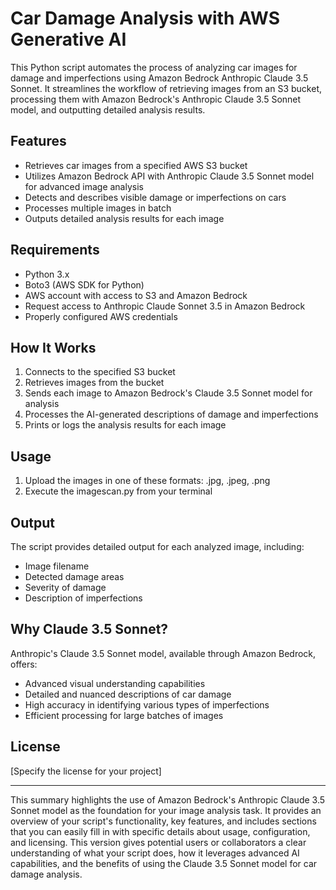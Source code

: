 # Car Damage Analysis with AWS Generative AI

This Python script automates the process of analyzing car images for damage and imperfections using Amazon Bedrock Anthropic Claude 3.5 Sonnet. It streamlines the workflow of retrieving images from an S3 bucket, processing them with Amazon Bedrock's Anthropic Claude 3.5 Sonnet model, and outputting detailed analysis results.

## Features

- Retrieves car images from a specified AWS S3 bucket
- Utilizes Amazon Bedrock API with Anthropic Claude 3.5 Sonnet model for advanced image analysis
- Detects and describes visible damage or imperfections on cars
- Processes multiple images in batch
- Outputs detailed analysis results for each image

## Requirements

- Python 3.x
- Boto3 (AWS SDK for Python)
- AWS account with access to S3 and Amazon Bedrock
- Request access to Anthropic Claude Sonnet 3.5 in Amazon Bedrock
- Properly configured AWS credentials

## How It Works

1. Connects to the specified S3 bucket
2. Retrieves images from the bucket
3. Sends each image to Amazon Bedrock's Claude 3.5 Sonnet model for analysis
4. Processes the AI-generated descriptions of damage and imperfections
5. Prints or logs the analysis results for each image

## Usage

1. Upload the images in one of these formats: .jpg, .jpeg, .png
2. Execute the imagescan.py from your terminal

## Output

The script provides detailed output for each analyzed image, including:
- Image filename
- Detected damage areas
- Severity of damage
- Description of imperfections

## Why Claude 3.5 Sonnet?

Anthropic's Claude 3.5 Sonnet model, available through Amazon Bedrock, offers:
- Advanced visual understanding capabilities
- Detailed and nuanced descriptions of car damage
- High accuracy in identifying various types of imperfections
- Efficient processing for large batches of images

## License

[Specify the license for your project]

---

This summary highlights the use of Amazon Bedrock's Anthropic Claude 3.5 Sonnet model as the foundation for your image analysis task. It provides an overview of your script's functionality, key features, and includes sections that you can easily fill in with specific details about usage, configuration, and licensing. This version gives potential users or collaborators a clear understanding of what your script does, how it leverages advanced AI capabilities, and the benefits of using the Claude 3.5 Sonnet model for car damage analysis.

